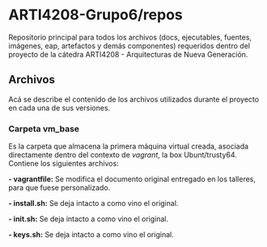 # ARTI4208-Grupo6/repos

Repositorio principal para todos los archivos (docs, ejecutables, fuentes, imágenes, eap, artefactos y demás componentes) requeridos dentro del proyecto de la cátedra ARTI4208 - Arquitecturas de Nueva Generación. 

## Archivos 

Acá se describe el contenido de los archivos utilizados durante el proyecto en cada una de sus versiones. 

### Carpeta vm_base 

Es la carpeta que almacena la primera máquina virtual creada, asociada directamente dentro del contexto de _vagrant_, la box Ubunt/trusty64. Contiene los siguientes archivos: 

**- vagrantfile:** Se modifica el documento original entregado en los talleres, para que fuese personalizado. 

**- install.sh:** Se deja intacto a como vino el original.

**- init.sh:** Se deja intacto a como vino el original.

**- keys.sh:** Se deja intacto a como vino el original.




